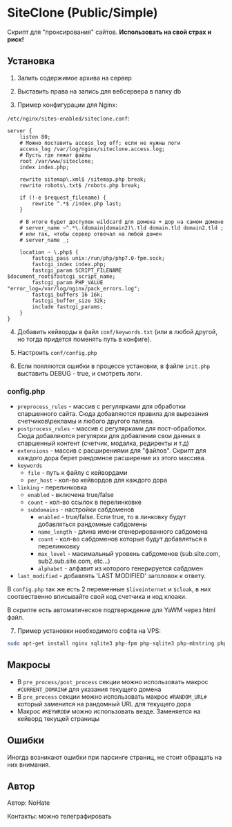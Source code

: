# SiteClone (Public/Simple)

Скрипт для "проксирования" сайтов. **Использовать на свой страх и риск!**

## Установка

1) Залить содержимое архива на сервер

2) Выставить права на запись для вебсервера в папку db

3) Пример конфигурации для Nginx:

`/etc/nginx/sites-enabled/siteclone.conf`:
```
server {
    listen 80;
    # Можно поставить access_log off; если не нужны логи
    access_log /var/log/nginx/siteclone.access.log;
    # Пусть где лежат файлы
    root /var/www/siteclone;
    index index.php;

    rewrite sitemap\.xml$ /sitemap.php break;
    rewrite robots\.txt$ /robots.php break;

    if (!-e $request_filename) {
        rewrite ^.*$ /index.php last;
    }

    # В итоге будет доступен wildcard для домена + дор на самом домене
    # server_name ~^.*\.(domain|domain2)\.tld domain.tld domain2.tld ;
    # или так, чтобы сервер отвечал на любой домен
    # server_name _;
    
    location ~ \.php$ {
        fastcgi_pass unix:/run/php/php7.0-fpm.sock;
        fastcgi_index index.php;
        fastcgi_param SCRIPT_FILENAME $document_root$fastcgi_script_name;
        fastcgi_param PHP_VALUE "error_log=/var/log/nginx/pack_errors.log";
        fastcgi_buffers 16 16k;
        fastcgi_buffer_size 32k;
        include fastcgi_params;
    }
}
```

4) Добавить кейворды в файл `conf/keywords.txt` (или в любой другой, но тогда придется поменять путь в конфиге).

5) Настроить `conf/config.php`

6) Если пояляются ошибки в процессе установки, в файле `init.php` выставить DEBUG - true, и смотреть логи. 

### config.php
- `preprocess_rules` - массив с регулярками для обработки спаршенного сайта. Сюда добавляются правила для вырезания счетчиков\рекламы и любого другого палева.
- `postprocess_rules` - массив с регулярками для пост-обработки. Сюда добавляются регулярки для добавления свои данных в спаршенный контент (счетчик, модалка, редиректы и т.д)
- `extensions` - массив с расширениями для "файлов". Скрипт для каждого дора берет рандомное расширение из этого массива.
- `keywords`
  - `file` - путь к файлу с кейвордами
  - `per_host` - кол-во кейвордов для каждого дора
- `linking` - перелинковка
  - `enabled` - включена true/false
  - `count` - кол-во ссылок в перелинковке
  - `subdomains` - настройки сабдоменов
    - `enabled` - true/false. Если true, то в линковку будут добавляться рандомные сабдомены
    - `name_length` - длина имени сгенерированного сабдомена
    - `count` - кол-во сабдоменов которые будут добавляться в перелинковку
    - `max_level` - масимальный уровень сабдоменов (sub.site.com, sub2.sub.site.com, etc...)
    - `alphabet` - алфавит из которого генерируется сабдомен
- `last_modified` - добавлять 'LAST MODIFIED' заголовок к ответу.

В `config.php` так же есть 2 переменные `$liveinternet` и `$cloak`, в них соотвественно вписывайте свой код счетчика и код клоаки.

В скрипте есть автоматическое подтверждение для YaWM через html файл.

7) Пример установки необходимого софта на VPS:
```bash
sudo apt-get install nginx sqlite3 php-fpm php-sqlite3 php-mbstring php-curl php-xml
``` 
  
  
## Макросы

- В `pre_process/post_process` секции можно использовать макрос `#CURRENT_DOMAIN#` для указания текущего домена
- В `pre_process` секции можно использовать макрос `#RANDOM_URL#` который заменится на рандомный URL для текущего дора
- Макрос `#KEYWROD#` можно использовать везде. Заменяется на кейворд текущей страницы

## Ошибки

Иногда возникают ошибки при парсинге страниц, не стоит обращать на них внимания.

## Автор

Автор: NoHate

Контакты: можно телеграфировать